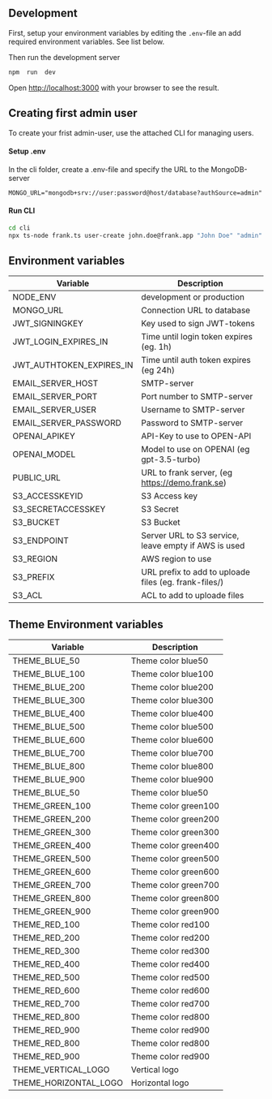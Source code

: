  

## Development

First, setup your environment variables by editing the `.env`-file an add required environment variables. See list below.

Then run the development server

  
```bash
npm  run  dev
```

Open [http://localhost:3000](http://localhost:3000) with your browser to see the result.


## Creating first admin user

To create your frist admin-user, use the attached CLI for managing users.

#### Setup .env
In the cli folder, create a .env-file and specify the URL to the MongoDB-server

````
MONGO_URL="mongodb+srv://user:password@host/database?authSource=admin"
````

#### Run CLI
```bash
cd cli
npx ts-node frank.ts user-create john.doe@frank.app "John Doe" "admin"
```



 
## Environment variables

| Variable | Description 
|--|--
|NODE_ENV  |development or production  |
|MONGO_URL  |Connection URL to database  |
|JWT_SIGNINGKEY  | Key used to sign JWT-tokens  |
|JWT_LOGIN_EXPIRES_IN  | Time until login token expires  (eg. 1h) |
|JWT_AUTHTOKEN_EXPIRES_IN  |Time until auth token expires  (eg 24h) |
|EMAIL_SERVER_HOST  | SMTP-server |
|EMAIL_SERVER_PORT  |Port number to SMTP-server |
|EMAIL_SERVER_USER  | Username to SMTP-server |
|EMAIL_SERVER_PASSWORD  | Password to SMTP-server |
|OPENAI_APIKEY  | API-Key to use to OPEN-API |
|OPENAI_MODEL  | Model to use on OPENAI (eg gpt-3.5-turbo) |
|PUBLIC_URL  | URL to frank server, (eg https://demo.frank.se) |
|S3_ACCESSKEYID  | S3 Access key |
|S3_SECRETACCESSKEY  | S3 Secret |
|S3_BUCKET  | S3 Bucket |
|S3_ENDPOINT  | Server URL to S3 service, leave empty if AWS is used |
|S3_REGION  | AWS region to use |
|S3_PREFIX  | URL prefix to add to uploade files (eg. frank-files/) |
|S3_ACL  | ACL to add to uploade files |  


## Theme Environment variables
| Variable | Description 
|--|--
|THEME_BLUE_50 | Theme color blue50 |
|THEME_BLUE_100 | Theme color blue100 |
|THEME_BLUE_200 | Theme color blue200 |
|THEME_BLUE_300 | Theme color blue300 |
|THEME_BLUE_400 | Theme color blue400 |
|THEME_BLUE_500 | Theme color blue500 |
|THEME_BLUE_600 | Theme color blue600 |
|THEME_BLUE_700 | Theme color blue700 |
|THEME_BLUE_800 | Theme color blue800 |
|THEME_BLUE_900 | Theme color blue900 |
|THEME_BLUE_50 | Theme color blue50 |
|THEME_GREEN_100 | Theme color green100 |
|THEME_GREEN_200 | Theme color green200 |
|THEME_GREEN_300 | Theme color green300 |
|THEME_GREEN_400 | Theme color green400 |
|THEME_GREEN_500 | Theme color green500 |
|THEME_GREEN_600 | Theme color green600 |
|THEME_GREEN_700 | Theme color green700 |
|THEME_GREEN_800 | Theme color green800 |
|THEME_GREEN_900 | Theme color green900 |
|THEME_RED_100 | Theme color red100 |
|THEME_RED_200 | Theme color red200 |
|THEME_RED_300 | Theme color red300 |
|THEME_RED_400 | Theme color red400 |
|THEME_RED_500 | Theme color red500 |
|THEME_RED_600 | Theme color red600 |
|THEME_RED_700 | Theme color red700 |
|THEME_RED_800 | Theme color red800 |
|THEME_RED_900 | Theme color red900 |
|THEME_RED_800 | Theme color red800 |
|THEME_RED_900 | Theme color red900 |
|THEME_VERTICAL_LOGO | Vertical logo |
|THEME_HORIZONTAL_LOGO | Horizontal logo |



